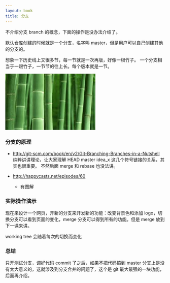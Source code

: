 ```yaml
---
layout: book
title: 分支
---
```


不介绍分支 branch 的概念，下面的操作是没办法介绍了。

默认仓库创建的时候就是一个分支，名字叫 master，但是用户可以自己创建其他的分支的。


想象一下历史线上又很多节，每一节就是一次再版，好像一根竹子。 一个分支相当于一跟竹子，一节节的往上长。每个版本就是一节。

![](images/branch/bamboo.jpeg)

### 分支的原理


- http://git-scm.com/book/en/v2/Git-Branching-Branches-in-a-Nutshell
纯粹讲讲理论，让大家理解 HEAD master idea_x 这几个符号链接的关系，其实也很重要。
不然后面 merge 和 rebase 也没法讲。

- http://happycasts.net/episodes/60
  - 有图解


### 实际操作演示

现在来设计一个网页，开新的分支来开发新的功能：改变背景色和添加 logo，切换分支可以看到页面的变化，merge 分支可以得到所有的功能。但是 merge 放到下一课来讲。

working tree 会随着每次的切换而变化
<!-- 录视频的时候可以用 scoot schcon 演讲时候用的那个 html 的例子 -->
### 总结

只开测试分支，调好代码 commit 了之后，如果不把代码搞到 master 分支上是没有太大意义的，这就涉及到分支合并的问题了，这个是 git 最大最强的一块功能，后面再介绍。